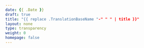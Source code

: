 ```yaml
---
date: {{ .Date }}
draft: true
title: "{{ replace .TranslationBaseName "-" " " | title }}"
layout: none
type: transparency
weight: 0
homepage: false
---
```

